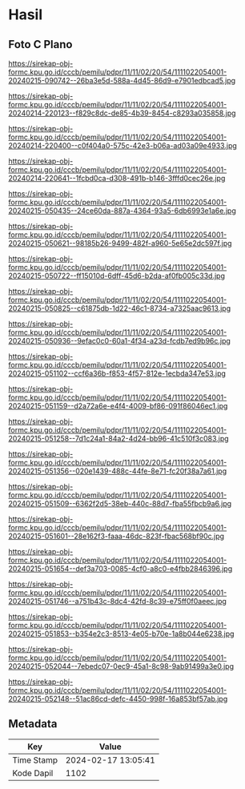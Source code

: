 # Hasil

## Foto C Plano

https://sirekap-obj-formc.kpu.go.id/cccb/pemilu/pdpr/11/11/02/20/54/1111022054001-20240215-090742--26ba3e5d-588a-4d45-86d9-e7901edbcad5.jpg

https://sirekap-obj-formc.kpu.go.id/cccb/pemilu/pdpr/11/11/02/20/54/1111022054001-20240214-220123--f829c8dc-de85-4b39-8454-c8293a035858.jpg

https://sirekap-obj-formc.kpu.go.id/cccb/pemilu/pdpr/11/11/02/20/54/1111022054001-20240214-220400--c0f404a0-575c-42e3-b06a-ad03a09e4933.jpg

https://sirekap-obj-formc.kpu.go.id/cccb/pemilu/pdpr/11/11/02/20/54/1111022054001-20240214-220641--1fcbd0ca-d308-491b-b146-3fffd0cec26e.jpg

https://sirekap-obj-formc.kpu.go.id/cccb/pemilu/pdpr/11/11/02/20/54/1111022054001-20240215-050435--24ce60da-887a-4364-93a5-6db6993e1a6e.jpg

https://sirekap-obj-formc.kpu.go.id/cccb/pemilu/pdpr/11/11/02/20/54/1111022054001-20240215-050621--98185b26-9499-482f-a960-5e65e2dc597f.jpg

https://sirekap-obj-formc.kpu.go.id/cccb/pemilu/pdpr/11/11/02/20/54/1111022054001-20240215-050722--ff15010d-6dff-45d6-b2da-af0fb005c33d.jpg

https://sirekap-obj-formc.kpu.go.id/cccb/pemilu/pdpr/11/11/02/20/54/1111022054001-20240215-050825--c61875db-1d22-46c1-8734-a7325aac9613.jpg

https://sirekap-obj-formc.kpu.go.id/cccb/pemilu/pdpr/11/11/02/20/54/1111022054001-20240215-050936--9efac0c0-60a1-4f34-a23d-fcdb7ed9b96c.jpg

https://sirekap-obj-formc.kpu.go.id/cccb/pemilu/pdpr/11/11/02/20/54/1111022054001-20240215-051102--ccf6a36b-f853-4f57-812e-1ecbda347e53.jpg

https://sirekap-obj-formc.kpu.go.id/cccb/pemilu/pdpr/11/11/02/20/54/1111022054001-20240215-051159--d2a72a6e-e4f4-4009-bf86-091f86046ec1.jpg

https://sirekap-obj-formc.kpu.go.id/cccb/pemilu/pdpr/11/11/02/20/54/1111022054001-20240215-051258--7d1c24a1-84a2-4d24-bb96-41c510f3c083.jpg

https://sirekap-obj-formc.kpu.go.id/cccb/pemilu/pdpr/11/11/02/20/54/1111022054001-20240215-051356--020e1439-488c-44fe-8e71-fc20f38a7a61.jpg

https://sirekap-obj-formc.kpu.go.id/cccb/pemilu/pdpr/11/11/02/20/54/1111022054001-20240215-051509--6362f2d5-38eb-440c-88d7-fba55fbcb9a6.jpg

https://sirekap-obj-formc.kpu.go.id/cccb/pemilu/pdpr/11/11/02/20/54/1111022054001-20240215-051601--28e162f3-faaa-46dc-823f-fbac568bf90c.jpg

https://sirekap-obj-formc.kpu.go.id/cccb/pemilu/pdpr/11/11/02/20/54/1111022054001-20240215-051654--def3a703-0085-4cf0-a8c0-e4fbb2846396.jpg

https://sirekap-obj-formc.kpu.go.id/cccb/pemilu/pdpr/11/11/02/20/54/1111022054001-20240215-051746--a751b43c-8dc4-42fd-8c39-e75ff0f0aeec.jpg

https://sirekap-obj-formc.kpu.go.id/cccb/pemilu/pdpr/11/11/02/20/54/1111022054001-20240215-051853--b354e2c3-8513-4e05-b70e-1a8b044e6238.jpg

https://sirekap-obj-formc.kpu.go.id/cccb/pemilu/pdpr/11/11/02/20/54/1111022054001-20240215-052044--7ebedc07-0ec9-45a1-8c98-9ab91499a3e0.jpg

https://sirekap-obj-formc.kpu.go.id/cccb/pemilu/pdpr/11/11/02/20/54/1111022054001-20240215-052148--51ac86cd-defc-4450-998f-16a853bf57ab.jpg


## Metadata

| Key        | Value               |
| ---------- | ------------------- |
| Time Stamp | 2024-02-17 13:05:41 |
| Kode Dapil | 1102                |



